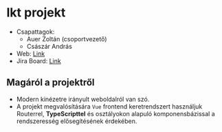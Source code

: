 # Ikt projekt
- Csapattagok:
  - Auer Zoltán (csoportvezető)
  - Császár András
- Web: [Link](https://satella.xyz/ikt10)
- Jira Board: [Link](https://auerzoltan.atlassian.net/browse/DEV)

## Magáról a projektről
- Modern kinézetre irányult weboldalról van szó.
- A projekt megvalósítására `Vue` frontend keretrendszert használjuk Routerrel, __TypeScripttel__ és osztályokon alapuló komponensbázissal a rendszeresség elősegítésének érdekében.
